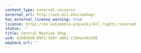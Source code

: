 ```yaml
---
content_type: external-resource
external_url: http://web.mit.edu/cmshop/
has_external_license_warning: true
license: https://en.wikipedia.org/wiki/All_rights_reserved
status: ''
title: Central Machine Shop
uid: d2b826d0-09f2-428f-a061-c164ace0cb95
wayback_url: ''
---
```

